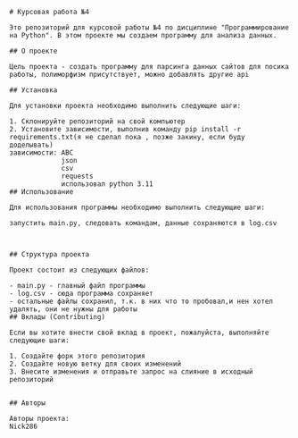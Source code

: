     # Курсовая работа №4

    Это репозиторий для курсовой работы №4 по дисциплине "Программирование на Python". В этом проекте мы создаем программу для анализа данных.

    ## О проекте

    Цель проекта - создать программу для парсинга данных сайтов для посика работы, полиморфизм присутствует, можно добавлять другие api  

    ## Установка

    Для установки проекта необходимо выполнить следующие шаги:

    1. Склонируйте репозиторий на свой компьютер
    2. Установите зависимости, выполнив команду pip install -r requirements.txt(я не сделал пока , позже закину, если буду доделывать)
    зависимости: ABC
                 json
                 csv
                 requests
                 использовал python 3.11
    ## Использование

    Для использования программы необходимо выполнить следующие шаги:

    запустить main.py, следовать командам, данные сохраняются в log.csv

    

    ## Структура проекта

    Проект состоит из следующих файлов:

    - main.py - главный файл программы
    - log.csv - сюда программа сохраняет
    - остальные файлы сохранил, т.к. в них что то пробовал,и нен хотел удалять, они не нужны для работы
    ## Вклады (Contributing)

    Если вы хотите внести свой вклад в проект, пожалуйста, выполняйте следующие шаги:

    1. Создайте форк этого репозитория
    2. Создайте новую ветку для своих изменений
    3. Внесите изменения и отправьте запрос на слияние в исходный репозиторий


    ## Авторы

    Авторы проекта:
    Nick286
